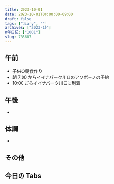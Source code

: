 ```yaml
---
title: 2023-10-01
date: 2023-10-01T00:00:00+09:00
draft: false
tags: ["diary", ""]
archives: ["2023-10"]
n年日記: ["1001"]
slug: 735687
---
```


## 午前

- 子供の朝食作り
- 朝 7:00 からイイナパーク川口のアソボーノの予約
- 10:00 ごろイイナパーク川口に到着

## 午後

-

## 体調

-

## その他

## 今日の Tabs
